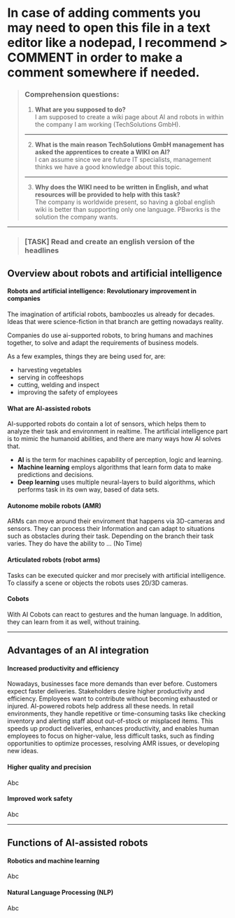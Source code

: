 # In case of adding comments you may need to open this file in a text editor like a nodepad, I recommend > COMMENT in order to make a comment somewhere if needed.

> ### Comprehension questions:
>1.	**What are you supposed to do?**<br>
    I am supposed to create a wiki page about AI and robots in within the company I am working (TechSolutions GmbH).
> ---
> 2.	**What is the main reason TechSolutions GmbH management has asked the apprentices to create a WIKI on AI?**<br>
    I can assume since we are future IT specialists, management thinks we have a good knowledge about this topic.
> ---
> 3. **Why does the WIKI need to be written in English, and what resources will be provided to help with this task?**<br>
   The company is worldwide present, so having a global english wiki is better than supporting only one language. PBworks is the solution the company wants.
---
> ### [TASK] Read and create an english version of the headlines


## Overview about robots and artificial intelligence
#### Robots and artificial intelligence: Revolutionary improvement in companies
The imagination of artificial robots, bamboozles us already for decades.
Ideas that were science-fiction in that branch are getting nowadays reality.

Companies do use ai-supported robots, to bring humans and machines together, to solve and adapt the
requirements of business models.

As a few examples, things they are being used for, are:
- harvesting vegetables
- serving in coffeeshops
- cutting, welding and inspect
- improving the safety of employees

#### What are AI-assisted robots
AI-supported robots do contain a lot of sensors, which helps them to analyze 
their task and environment in realtime. The artificial intelligence part is to mimic the
humanoid abilities, and there are many ways how AI solves that. 

- **AI** is the term for machines capability of perception, logic and learning.
- **Machine learning** employs algorithms that learn form data to make predictions and decisions.
- **Deep learning** uses multiple neural-layers to build algorithms, which performs task in its own way, based of data sets.

#### Autonome mobile robots (AMR)
ARMs can move around their enviroment that happens via 3D-cameras and sensors. They can process their
 Information and can adapt to situations such as obstacles during their task. Depending on the branch 
their task varies. They do have the ability to ... (No Time) 

#### Articulated robots (robot arms)
Tasks can be executed quicker and mor precisely with artificial intelligence. To classify a scene
or objects the robots uses 2D/3D cameras.

#### Cobots
With AI Cobots can react to gestures and the human language. In addition, they can learn from it 
as well, without training.

---
## Advantages of an AI integration
#### Increased productivity and efficiency
Nowadays, businesses face more demands than ever before. 
Customers expect faster deliveries. Stakeholders desire higher productivity and efficiency. 
Employees want to contribute without becoming exhausted or injured. 
AI-powered robots help address all these needs. In retail environments, they handle repetitive 
or time-consuming tasks like checking inventory and alerting staff about out-of-stock or 
misplaced items. This speeds up product deliveries, enhances productivity, 
and enables human employees to focus on higher-value, less difficult tasks, such as finding 
opportunities to optimize processes, resolving AMR issues, or developing new ideas.
#### Higher quality and precision
Abc
#### Improved work safety
Abc

---
## Functions of AI-assisted robots
#### Robotics and machine learning
Abc
#### Natural Language Processing (NLP)
Abc